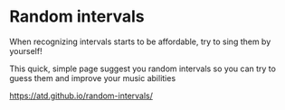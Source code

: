 # Random intervals

When recognizing intervals starts to be affordable, try to sing them by yourself!

This quick, simple page suggest you random intervals so you can try to guess them and  improve your music abilities

https://atd.github.io/random-intervals/
